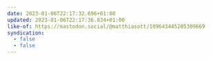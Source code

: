 ```yaml
---
date: 2023-01-06T22:17:32.696+01:00
updated: 2023-01-06T22:17:36.834+01:00
like-of: https://mastodon.social/@matthiasott/109643445205309669
syndication:
  - false
  - false
---
```

